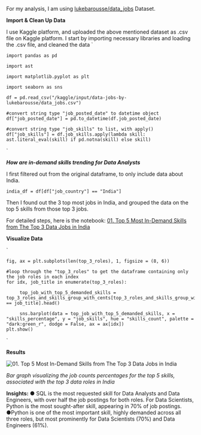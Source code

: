 For my analysis, I am using [lukebarousse/data_jobs](https://huggingface.co/datasets/lukebarousse/data_jobs) Dataset.

**Import & Clean Up Data**

I use Kaggle platform, and uploaded the above mentioned dataset as .csv file on Kaggle platform.
I start by importing necessary libraries and loading the .csv file, and cleaned the data
`
    
    import pandas as pd

    import ast

    import matplotlib.pyplot as plt

    import seaborn as sns

    df = pd.read_csv("/kaggle/input/data-jobs-by-lukebarousse/data_jobs.csv")

    #convert string type "job_posted_date" to datetime object
    df["job_posted_date"] = pd.to_datetime(df.job_posted_date)

    #convert string type "job_skills" to list, with apply()
    df["job_skills"] = df.job_skills.apply(lambda skill: ast.literal_eval(skill) if pd.notna(skill) else skill)
`


***How are in-demand skills trending for Data Analysts***

I first filtered out from the original dataframe, to only include data about India. 

`india_df = df[df["job_country"] == "India"]`

Then I found out the 3 top most jobs in India, and grouped the data on the top 5 skills from those top 3 jobs.

For detailed steps, here is the notebook: [01. Top 5 Most In-Demand Skills from The Top 3 Data Jobs in India](https://github.com/WandererFakeer/Python_Data_Science_Basic_Projects/blob/main/01.%20Top%205%20Most%20In-Demand%20Skills%20from%20The%20Top%203%20Data%20Jobs%20in%20India.ipynb)


**Visualize Data**
       
`
    
    fig, ax = plt.subplots(len(top_3_roles), 1, figsize = (8, 6))

    #loop through the "top_3_roles" to get the dataframe containing only the job roles in each index
    for idx, job_title in enumerate(top_3_roles):

         top_job_with_top_5_demanded_skills = top_3_roles_and_skills_group_with_cents[top_3_roles_and_skills_group_with_cents["job_title_short"] == job_title].head()

         sns.barplot(data = top_job_with_top_5_demanded_skills, x = "skills_percentage", y = "job_skills", hue = "skills_count", palette = "dark:green_r", dodge = False, ax = ax[idx])
    plt.show()
    
`


**Results**

![01. Top 5 Most In-Demand Skills from The Top 3 Data Jobs in India](https://github.com/user-attachments/assets/47cd71a8-84c5-4f3b-86e1-4f5d8f6c54aa)

_Bar graph visualizing the job counts percentages for the top 5 skills, associated with the top 3 data roles in India_


**Insights:**
● SQL is the most requested skill for Data Analysts and Data Engineers, with over half the job postings for both roles. For Data Scientists, Python is the most sought-after skill, appearing in 70% of job postings.
●Python is one of the most important skill, highly demanded across all three roles, but most prominently for Data Scientists (70%) and Data Engineers (61%).
